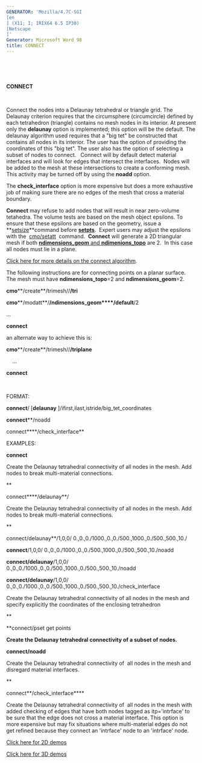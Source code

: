 ```yaml
---
GENERATOR: 'Mozilla/4.7C-SGI 
[en
] (X11; I; IRIX64 6.5 IP30) 
[Netscape
]'
Generator: Microsoft Word 98
title: CONNECT
---
```


 

 

 **CONNECT**

  

  Connect the nodes into a Delaunay tetrahedral or triangle grid. The
  Delaunay criterion requires that the circumsphere (circumcircle)
  defined by each tetrahedron (triangle) contains no mesh nodes in its
  interior. At present only the **delaunay** option is implemented;
  this option will be the default. The delaunay algorithm used
  requires that a "big tet" be constructed that contains all nodes in
  its interior. The user has the option of providing the coordinates
  of this "big tet". The user also has the option of selecting a
  subset of nodes to connect.   Connect will by default detect
  material interfaces and will look for edges that intersect the
  interfaces.  Nodes will be added to the mesh at these intersections
  to create a conforming mesh.  This activity may be turned off by
  using the **noadd** option.

  

  The **check\_interface** option is more expensive but does a more
  exhaustive job of making sure there are no edges of the mesh that
  cross a material boundary.

  

  **Connect** may refuse to add nodes that will result in near
  zero-volume tetahedra. The volume tests are based on the mesh object
  epsilons. To ensure that these epsilons are based on the geometry,
  issue a
  **[setsize](http://lagrit.lanl.gov/SETSIZE.md)**command
  before **[setpts](http://lagrit.lanl.gov/SETPTS.md)**. 
  Expert users may adjust the epsilons with the 
  [cmo/setatt](http://lagrit.lanl.gov/cmo_setatt.md) 
  command.  **Connect** will generate a 2D triangular mesh if both
  [**ndimensions\_geom** and
  **ndimenions\_topo**](http://lagrit.lanl.gov/meshobject.md)
  are 2.  In this case all nodes must lie in a plane.

  [Click here for more details on the connect
  algorithm](http://lagrit.lanl.gov/connect_notes.md).
 
  The following instructions are for connecting points on a planar
  surface.  The mesh must have **ndimensions\_topo**=2 and
  **ndimensions\_geom**=2.
 
  **cmo****/create**/trimesh//**/tri**

  **cmo****/modatt**/**/ndimensions\_geom****/default**/2

  ...

  **connect**
 
  an alternate way to achieve this is:

  **cmo****/create**/trimesh//**/triplane**

      ...

  **connect**

   

 FORMAT:

  **connect**/
[**delaunay**
]/ifirst,ilast,istride/big\_tet\_coordinates

  **connect****/noadd

  connect****/check\_interface**

 EXAMPLES:

  **connect**

  Create the Delaunay tetrahedral connectivity of all nodes in the
  mesh. Add nodes to break multi-material connections.

  **

  connect****/delaunay**/

  Create the Delaunay tetrahedral connectivity of all nodes in the
  mesh. Add nodes to break multi-material connections.

  **

  connect/delaunay**/1,0,0/
  0.,0.,0./1000.,0.,0./500.,1000.,0./500.,500.,10./

  **connect**/1,0,0/
  0.,0.,0./1000.,0.,0./500.,1000.,0./500.,500.,10./noadd

  **connect/delaunay**/1,0,0/
  0.,0.,0./1000.,0.,0./500.,1000.,0./500.,500.,10./noadd

  **connect/delaunay**/1,0,0/
  0.,0.,0./1000.,0.,0./500.,1000.,0./500.,500.,10./check\_interface

  Create the Delaunay tetrahedral connectivity of all nodes in the
  mesh and specify explicitly the coordinates of the enclosing
  tetrahedron

  **

  **connect/pset get points

  ****Create the Delaunay tetrahedral connectivity of a subset of
  nodes.****

  

  **connect/noadd**

  Create the Delaunay tetrahedral connectivity of  all nodes in the
  mesh and disregard material interfaces.

  **

  connect**/check\_interface****

  Create the Delaunay tetrahedral connectivity of  all nodes in the
  mesh with added checking of edges that have both nodes tagged as
  itp='intrface' to be sure that the edge does not cross a material
  interface. This option is more expensive but may fix situations
  where multi-material edges do not get refined because they connect
  an 'intrface' node to an 'intrface' node.


 [Click here for 2D
 demos](http://lagrit.lanl.gov/demos/2d_connect/test/md/main_2d_connect.md)

 [Click here for 3D
 demos](http://lagrit.lanl.gov/demos/connect/test/md/main_connect.md)



 

